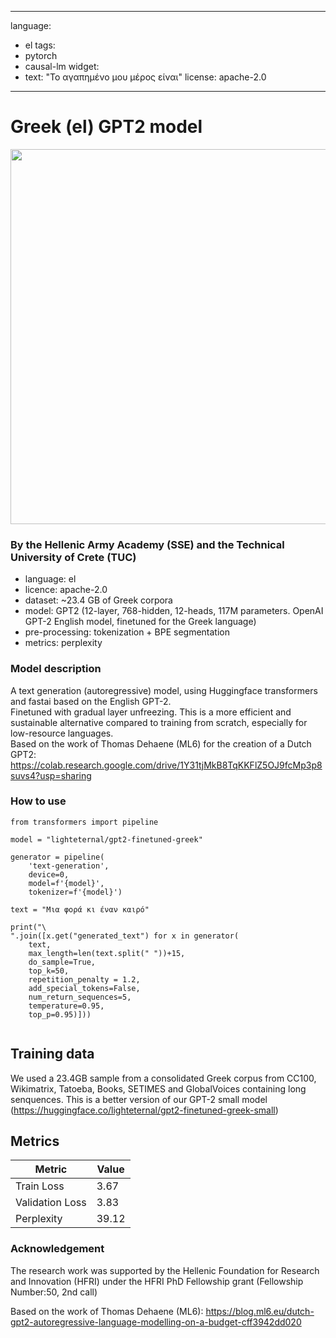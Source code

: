  
---
language:
- el
tags:
- pytorch
- causal-lm
widget:
- text: "Το αγαπημένο μου μέρος είναι"
license: apache-2.0


---

# Greek (el) GPT2 model
<img src="https://huggingface.co/lighteternal/gpt2-finetuned-greek-small/raw/main/GPT2el.png" width="600"/>

### By the Hellenic Army Academy (SSE) and the Technical University of Crete (TUC)

* language: el
* licence: apache-2.0
* dataset: ~23.4 GB of Greek corpora 
* model: GPT2 (12-layer, 768-hidden, 12-heads, 117M parameters. OpenAI GPT-2 English model, finetuned for the Greek language)
* pre-processing: tokenization + BPE segmentation
* metrics: perplexity

### Model description

A text generation (autoregressive) model, using Huggingface transformers and fastai based on the English GPT-2.  
Finetuned with gradual layer unfreezing. This is a more efficient and sustainable alternative compared to training from scratch, especially for low-resource languages.  
Based on the work of Thomas Dehaene (ML6) for the creation of a Dutch GPT2: https://colab.research.google.com/drive/1Y31tjMkB8TqKKFlZ5OJ9fcMp3p8suvs4?usp=sharing


### How to use

```
from transformers import pipeline

model = "lighteternal/gpt2-finetuned-greek"

generator = pipeline(
    'text-generation',
    device=0,
    model=f'{model}',
    tokenizer=f'{model}')
    
text = "Μια φορά κι έναν καιρό"

print("\
".join([x.get("generated_text") for x in generator(
    text,
    max_length=len(text.split(" "))+15,
    do_sample=True,
    top_k=50,
    repetition_penalty = 1.2,
    add_special_tokens=False,
    num_return_sequences=5,
    temperature=0.95,
    top_p=0.95)]))
    
```


## Training data

We used a 23.4GB sample from a consolidated Greek corpus from CC100, Wikimatrix, Tatoeba, Books, SETIMES and GlobalVoices containing long senquences.
This is a better version of our GPT-2 small model (https://huggingface.co/lighteternal/gpt2-finetuned-greek-small)


## Metrics

| Metric      | Value |
| ----------- | ----------- |
| Train Loss | 3.67 |
| Validation Loss | 3.83 |
| Perplexity  | 39.12 |


### Acknowledgement

The research work was supported by the Hellenic Foundation for Research and Innovation (HFRI) under the HFRI PhD Fellowship grant (Fellowship Number:50, 2nd call)

Based on the work of Thomas Dehaene (ML6): https://blog.ml6.eu/dutch-gpt2-autoregressive-language-modelling-on-a-budget-cff3942dd020
